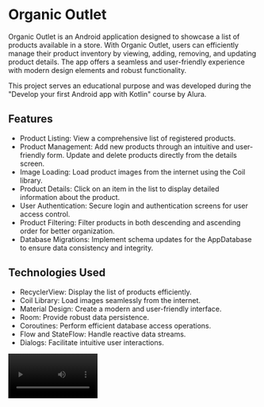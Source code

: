 # Organic Outlet

Organic Outlet is an Android application designed to showcase a list of products available in a store. With Organic Outlet, users can efficiently manage their product inventory by viewing, adding, removing, and updating product details. The app offers a seamless and user-friendly experience with modern design elements and robust functionality.

This project serves an educational purpose and was developed during the "Develop your first Android app with Kotlin" course by Alura.

## Features

- Product Listing: View a comprehensive list of registered products.
- Product Management:
    Add new products through an intuitive and user-friendly form.
    Update and delete products directly from the details screen.
- Image Loading: Load product images from the internet using the Coil library.
- Product Details: Click on an item in the list to display detailed information about the product.
- User Authentication: Secure login and authentication screens for user access control.
- Product Filtering: Filter products in both descending and ascending order for better organization.
- Database Migrations: Implement schema updates for the AppDatabase to ensure data consistency and integrity.

## Technologies Used

- RecyclerView: Display the list of products efficiently.
- Coil Library: Load images seamlessly from the internet.
- Material Design: Create a modern and user-friendly interface.
- Room: Provide robust data persistence.
- Coroutines: Perform efficient database access operations.
- Flow and StateFlow: Handle reactive data streams.
- Dialogs: Facilitate intuitive user interactions.

   
<video src='https://github.com/LiviaCarv/Organic-Outlet/assets/112710454/01fc4141-5595-4e2d-afcf-91d5139d12e7' width=180/> 

If you have any questions or suggestions, don't hesitate to reach out. Thank you for checking out the "Organic Outlet" app! :smile: :rocket:


https://github.com/LiviaCarv/Organic-Outlet/assets/112710454/01fc4141-5595-4e2d-afcf-91d5139d12e7

